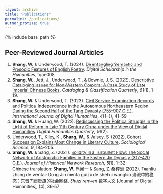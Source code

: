 ```yaml
---
layout: archive
title: "Publications"
permalink: /publications/
author_profile: true
---
```



{% include base_path %}

## Peer-Reviewed Journal Articles
1. **Shang, W.** & Underwood, T. (2024). [Disentangling Semantic and Prosodic Features of English Poetry](https://academic.oup.com/dsh/advance-article/doi/10.1093/llc/fqae008/7615080). *Digital Scholarship in the Humanities*, fqae008.
2. **Shang, W.**, Jett, J., Underwood, T., & Downie, J. S. (2023). [Descriptive Cataloging Issues for Non-Western Corpora: A Case Study of Late Imperial Chinese Books](https://doi.org/10.1080/01639374.2022.2148800). *Cataloging & Classification Quarterly*, *61*(1), 1–19.
3. **Shang, W.** & Underwood, T. (2023). [Civil Service Examination Records and Political Independence in the Autonomous Northeastern Region During the Second Half of the Tang Dynasty (755–907 C.E.)](https://doi.org/10.1007/s42803-022-00054-7). *International Journal of Digital Humanities*, *4*(1–3), 41–59.
4. **Shang, W.** & Huang, W. (2022). [Rediscussing the Political Struggle in the Light of Reform in Late 11th Century China under the View of Digital Humanities](http://www.digitalhumanities.org/dhq/vol/16/2/000613/000613.html). *Digital Humanities Quarterly*, *16*(2).
5. Underwood, T., Kiley, K., **Shang, W.**, & Vaisey, S. (2022). [Cohort Succession Explains Most Change in Literary Culture](https://doi.org/10.15195/v9.a8). *Sociological Science*, *9*, 184–205.
6. **Shang, W.** & Sang, Z. (2021). [Solidity in a Turbulent Flow: The Social Network of Aristocratic Families in the Eastern Jin Dynasty (317–420 C.E.)](https://doi.org/10.25517/jhnr.v5i1.126). *Journal of Historical Network Research*, *5*(1), 1–32.<br>
Chinese translation: **Shang, W.** 尚闻一 & Sang, Z. 桑梓洲 (2022). Tuanliu zhong de wentai: Dong Jin menfa guizu de shehui wangluo 湍流中的稳态：东晋门阀贵族的社会网络. *Shuzi renwen* 数字人文 [Journal of Digital Humanities], (4), 36–57
